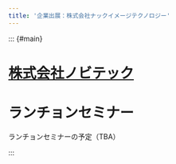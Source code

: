 ```yaml
---
title: '企業出展：株式会社ナックイメージテクノロジー'
---
```


::: {#main}

<!-- ![株式会社ノビテック](images/sponsors/nobby.png) -->

# [株式会社ノビテック](https://www.nobby.jp/)

<!--
# 機器展示 <i class="fas fa-flask"></i>

機器展示の情報 (TBA)
-->

# ランチョンセミナー <i class="fas fa-utensils"></i>

ランチョンセミナーの予定（TBA）

<!--
# 広告

- <i class="fas fa-ad"></i> [広告](files/sponosrs/nobby/ad.pdf)

# カタログ

- <i class="fas fa-book-open"></i> [広告](files/sponosrs/nobby/device.pdf)

-->

:::
